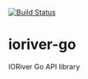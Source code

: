 [![Build Status](https://github.com/ioriver-test-public/ioriver-go/actions/workflows/master.yml/badge.svg)](https://github.com/ioriver-test-public/ioriver-go/actions/workflows/master.yml)
# ioriver-go
IORiver Go API library
